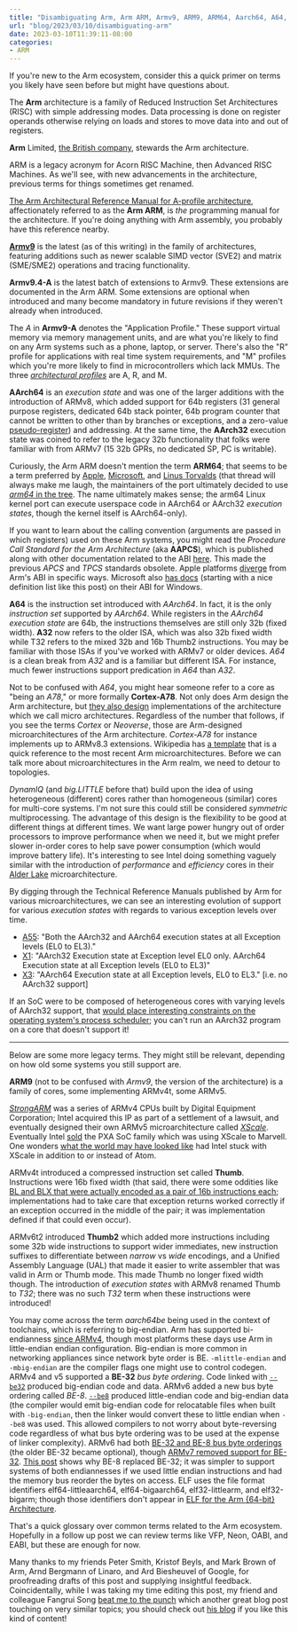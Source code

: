 ```yaml
---
title: "Disambiguating Arm, Arm ARM, Armv9, ARM9, ARM64, Aarch64, A64, A78, ..."
url: "blog/2023/03/10/disambiguating-arm"
date: 2023-03-10T11:39:11-08:00
categories:
- ARM
---
```

If you're new to the Arm ecosystem, consider this a quick primer on terms you
likely have seen before but might have questions about.

The **Arm** architecture is a family of Reduced Instruction Set Architectures
(RISC) with simple addressing modes. Data processing is done on register
operands otherwise relying on loads and stores to move data into and out of
registers.

**Arm** Limited,
[the British company](https://www.arm.com/company),
stewards the Arm architecture.

ARM is a legacy acronym for Acorn RISC Machine, then Advanced RISC Machines.
As we'll see, with new advancements in the architecture, previous terms for
things sometimes get renamed.

[The Arm Architectural Reference Manual for A-profile architecture](https://developer.arm.com/documentation/ddi0487/latest),
affectionately referred to as the **Arm ARM**, is *the* programming manual for
the architecture. If you're doing anything with Arm assembly, you probably have
this reference nearby.

**[Armv9](https://www.anandtech.com/show/16584/arm-announces-armv9-architecture)**
is the latest (as of this writing) in the family of architectures,
featuring additions such as newer scalable SIMD vector (SVE2) and matrix
(SME/SME2) operations and tracing functionality.

**Armv9.4-A** is the latest batch of extensions to Armv9. These extensions are
documented in the Arm ARM.  Some extensions are optional when introduced and
many become mandatory in future revisions if they weren't  already when
introduced.

The *A* in **Armv9-A** denotes the "Application Profile." These support virtual
memory via memory management units, and are what you're likely to find on any
Arm systems such as a phone, laptop, or server. There's also the "R" profile
for applications with real time system requirements, and "M" profiles which
you're more likely to find in microcontrollers which lack MMUs. The three
*[architectural profiles](https://developer.arm.com/documentation/dui0471/m/key-features-of-arm-architecture-versions/arm-architecture-profiles)*
are A, R, and M.

**AArch64** is an *execution state* and was one of the larger additions with
the introduction of ARMv8, which added support for 64b registers (31 general
purpose registers, dedicated 64b stack pointer, 64b program counter that cannot
be written to other than by branches or exceptions, and a zero-value
[pseudo-register](https://developer.arm.com/documentation/den0024/a/An-Introduction-to-the-ARMv8-Instruction-Sets/The-ARMv8-instruction-sets/Registers))
and addressing. At the same time, the **AArch32** execution state
was coined to refer to the legacy 32b functionality that folks were familiar
with from ARMv7 (15 32b GPRs, no dedicated SP, PC is writable).

Curiously, the Arm ARM doesn't mention the term **ARM64**; that seems to be a
term preferred by
[Apple](https://developer.apple.com/documentation/xcode/writing-arm64-code-for-apple-platforms),
[Microsoft](https://learn.microsoft.com/en-us/windows/arm/overview),
and
[Linus Torvalds](https://lore.kernel.org/lkml/CA+55aFxL6uEre-c=JrhPfts=7BGmhb2Js1c2ZGkTH8F=+rEWDg@mail.gmail.com/)
(that thread will always make me laugh, the maintainers of the port ultimately
decided to use
[*arm64* in the tree](https://git.kernel.org/pub/scm/linux/kernel/git/torvalds/linux.git/tree/arch/arm64).
The name ultimately makes sense; the arm64
Linux kernel port can execute userspace code in AArch64 or AArch32 *execution
states*, though the kernel itself is AArch64-only).

If you want to learn about the calling convention (arguments are passed in
which registers) used on these Arm systems, you might read the *Procedure Call
Standard for the Arm Architecture* (aka **AAPCS**), which is published along
with other documentation related to the ABI
[here](https://github.com/ARM-software/abi-aa/releases).
This made the previous *APCS* and *TPCS* standards obsolete. Apple platforms
[diverge](https://developer.apple.com/documentation/xcode/writing-arm64-code-for-apple-platforms)
from Arm's ABI in specific ways. Microsoft also
[has docs](https://learn.microsoft.com/en-us/cpp/build/arm64-windows-abi-conventions)
(starting with a nice definition list like this post) on their ABI for Windows.

**A64** is the instruction set introduced with *AArch64*. In fact, it is the
only *instruction set* supported by *AArch64*. While registers in the *AArch64
execution state* are 64b, the instructions themselves are still only 32b (fixed
width).  **A32** now refers to the older ISA, which was also 32b fixed width
while T32 refers to the mixed 32b and 16b Thumb2 instructions. You may be
familiar with those ISAs if you've worked with ARMv7 or older devices. *A64* is
a clean break from *A32* and is a familiar but different ISA. For instance,
much fewer instructions support predication in *A64* than *A32*.

Not to be confused with *A64*, you might hear someone refer to a core as "being
an *A78*," or more formally **Cortex-A78**. Not only does Arm design the Arm
architecture, but
[they also design](https://www.anandtech.com/show/7112/the-arm-diaries-part-1-how-arms-business-model-works)
implementations of the architecture which we call micro architectures.
Regardless of the number that follows, if you see the terms *Cortex* or
*Neoverse*, those are Arm-designed microarchitectures of the Arm architecture.
*Cortex-A78* for instance implements up to ARMv8.3 extensions.  Wikipedia has
[a template](https://en.wikipedia.org/wiki/Template:Application_ARM-based_chips)
that is a quick reference to the most recent Arm microarchitectures.  Before we
can talk more about microarchitectures in the Arm realm, we need to detour to
topologies.

*DynamIQ* (and *big.LITTLE* before that) build upon the idea of using heterogeneous
(different) cores rather than homogeneous (similar) cores for multi-core
systems. I'm not sure this could still be considered *symmetric* multiprocessing.
The advantage of this design is the flexibility to be good at different things
at different times. We want large power hungry out of order processors to
improve performance when we need it, but we might prefer slower in-order cores
to help save power consumption (which would improve battery life). It's
interesting to see Intel doing something vaguely similar with the introduction
of *performance* and *efficiency* cores in their
[Alder Lake](https://fuse.wikichip.org/news/6115/intel-unveils-alder-lake-next-generation-mainstream-heterogeneous-multi-core-soc/)
microarchitecture.

By digging through the Technical Reference Manuals published by Arm for various
microarchitectures, we can see an interesting evolution of support for various
*execution states* with regards to various exception levels over time.

- [A55](https://developer.arm.com/documentation/100442/0200/Functional-description/Introduction/Features):
  "Both the AArch32 and AArch64 execution states at all Exception levels (EL0
  to EL3)."
- [X1](https://developer.arm.com/documentation/101433/r1p2/Functional-description/Introduction/Features):
  "AArch32 Execution state at Exception level EL0 only. AArch64 Execution
  state at all Exception levels (EL0 to EL3)"
- [X3](https://developer.arm.com/documentation/101593/0102/The-Cortex-X3--core/Cortex-X3--core-features):
  "AArch64 Execution state at all Exception levels, EL0 to EL3." [i.e. no
  AArch32 support]

If an SoC were to be composed of heterogeneous cores with varying levels of
AArch32 support, that
[would place interesting constraints on the operating system's process scheduler](https://blog.esper.io/android-dessert-bites-3-road-to-64-bit-3123759/);
you can't run an AArch32 program on a core that doesn't support it!

---

Below are some more legacy terms. They might still be relevant, depending on
how old some systems you still support are.

**ARM9** (not to be confused with *Armv9*, the version of the architecture) is
a family of cores, some implementing ARMv4t, some ARMv5.

*[StrongARM](https://en.wikipedia.org/wiki/StrongARM)*
was a series of ARMv4 CPUs built by Digital Equipment Corporation;
Intel acquired this IP as part of a settlement of a lawsuit, and eventually
designed their own ARMv5 microarchitecture called
*[XScale](https://en.wikipedia.org/wiki/XScale)*.
Eventually Intel
[sold](https://en.wikipedia.org/wiki/XScale#Sale_of_PXA_processor_line)
the PXA SoC family which was using XScale to Marvell.  One wonders
[what the world may have looked like](https://techcrunch.com/2016/05/17/how-intel-missed-the-iphone-revolution/)
had Intel stuck with XScale in addition to or instead of Atom.

ARMv4t introduced a compressed instruction set called **Thumb**. Instructions were
16b fixed width (that said, there were some oddities like
[BL and BLX that were actually encoded as a pair of 16b instructions each](https://developer.arm.com/documentation/ddi0308/d/Thumb-Instructions/Alphabetical-list-of-Thumb-instructions/BL--BLX--immediate-);
implementations had to take care that exception returns worked correctly if an
exception occurred in the middle of the pair; it was implementation defined if
that could even occur).

ARMv6t2 introduced **Thumb2** which added more instructions including some 32b
wide instructions to support wider immediates, new instruction suffixes to
differentiate between *narrow* vs *wide* encodings, and a Unified Assembly
Language (UAL) that made it easier to write assembler that was valid in Arm or
Thumb mode. This made Thumb no longer fixed width though. The introduction of
*execution states* with ARMv8 renamed Thumb to *T32*; there was no such *T32*
term when these instructions were introduced!

You may come across the term *aarch64be* being used in the context of toolchains,
which is referring to big-endian.  Arm has supported bi-endianness
[since ARMv4](https://doc.rust-lang.org/rustc/platform-support/armeb-unknown-linux-gnueabi.html),
though most platforms these days use Arm in little-endian endian configuration.
Big-endian is more common in networking appliances since network byte order is
BE. `-mlittle-endian` and `-mbig-endian` are the compiler flags one might use
to control codegen.  ARMv4 and v5 supported a **BE-32** *bus byte ordering*.
Code linked with
[`--be32`](https://developer.arm.com/documentation/dui0493/g/linker-command-line-options/--be32)
produced big-endian code and data. ARMv6 added a new
bus byte ordering called *BE-8*.
[`--be8`](https://developer.arm.com/documentation/dui0493/g/linker-command-line-options/--be8)
produced little-endian code and big-endian data (the compiler would emit
big-endian code for relocatable files when built with `-big-endian`, then the
linker would convert these to little endian when `--be8` was used. This allowed
compilers to not worry about byte-reversing code regardless of what bus byte
ordering was to be used at the expense of linker complexity). ARMv6 had both
[BE-32 and BE-8 bus byte orderings](https://developer.arm.com/documentation/ddi0290/g/unaligned-and-mixed-endian-data-access-support/mixed-endian-access-support/differences-between-be-32-and-be-8-buses)
(the older BE-32 became optional), though
[ARMv7 removed support for BE-32](https://developer.arm.com/documentation/ddi0406/cb/Appendixes/Deprecated-and-Obsolete-Features/Obsolete-features/Support-for-BE-32-endianness-model).
[This post](https://blog.richliu.com/2010/04/08/907/arm11-be8-and-be32/)
shows why BE-8 replaced BE-32; it was simpler to support systems of both
endiannesses if we used little endian instructions and had the memory bus
reorder the bytes on access.  ELF uses the file format identifiers
elf64-littleaarch64, elf64-bigaarch64, elf32-littlearm, and elf32-bigarm;
though those identifiers don't appear in
[ELF for the Arm {64-bit} Architecture](https://github.com/ARM-software/abi-aa/releases).

That's a quick glossary over common terms related to the Arm ecosystem.
Hopefully in a follow up post we can review terms like VFP, Neon, OABI, and
EABI, but these are enough for now.

Many thanks to my friends Peter Smith, Kristof Beyls, and Mark Brown of Arm,
Arnd Bergmann of Linaro, and Ard Biesheuvel of Google, for proofreading drafts
of this post and supplying insightful feedback. Coincidentally, while I was
taking my time editing this post, my friend and colleague Fangrui Song
[beat me to the punch](https://maskray.me/blog/2023-03-05-linker-notes-on-aarch64)
which another great blog post touching on very similar topics; you should check
out
[his blog](https://maskray.me/blog/)
if you like this kind of content!
